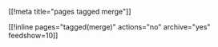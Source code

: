 [[!meta title="pages tagged merge"]]

[[!inline pages="tagged(merge)" actions="no" archive="yes"
feedshow=10]]
